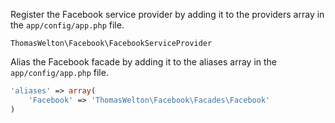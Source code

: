 Register the Facebook service provider by adding it to the providers array in the `app/config/app.php` file. 

```
ThomasWelton\Facebook\FacebookServiceProvider
```

Alias the Facebook facade by adding it to the aliases array in the `app/config/app.php` file. 

```php
'aliases' => array(
	'Facebook' => 'ThomasWelton\Facebook\Facades\Facebook'
)
```